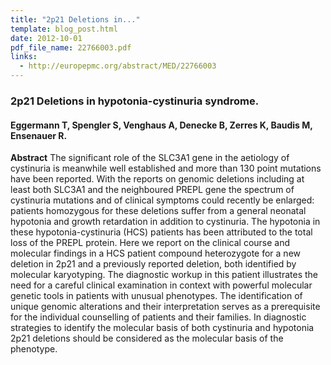 ```yaml
---
title: "2p21 Deletions in..."
template: blog_post.html 
date: 2012-10-01
pdf_file_name: 22766003.pdf
links:
  - http://europepmc.org/abstract/MED/22766003
---
```


### 2p21 Deletions in hypotonia-cystinuria syndrome.
#### Eggermann T, Spengler S, Venghaus A, Denecke B, Zerres K, Baudis M, Ensenauer R.

**Abstract** The significant role of the SLC3A1 gene in the aetiology of cystinuria is meanwhile well established and more than 130 point mutations have been reported. With the reports on genomic deletions including at least both SLC3A1 and the neighboured PREPL gene the spectrum of cystinuria mutations and of clinical symptoms could recently be enlarged: patients homozygous for these deletions suffer from a general neonatal hypotonia and growth retardation in addition to cystinuria. The hypotonia in these hypotonia-cystinuria (HCS) patients has been attributed to the total loss of the PREPL protein. Here we report on the clinical course and molecular findings in a HCS patient compound heterozygote for a new deletion in 2p21 and a previously reported deletion, both identified by molecular karyotyping. The diagnostic workup in this patient illustrates the need for a careful clinical examination in context with powerful molecular genetic tools in patients with unusual phenotypes. The identification of unique genomic alterations and their interpretation serves as a prerequisite for the individual counselling of patients and their families. In diagnostic strategies to identify the molecular basis of both cystinuria and hypotonia 2p21 deletions should be considered as the molecular basis of the phenotype.

